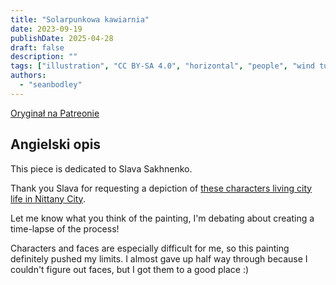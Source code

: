 ```yaml
---
title: "Solarpunkowa kawiarnia"
date: 2023-09-19
publishDate: 2025-04-28
draft: false
description: ""
tags: ["illustration", "CC BY-SA 4.0", "horizontal", "people", "wind turbine"]
authors:
  - "seanbodley"
---
```


[Oryginał na Patreonie](https://www.patreon.com/posts/solarpunk-cafe-89516442)

## Angielski opis

This piece is dedicated to Slava Sakhnenko.

Thank you Slava for requesting a depiction of [these characters living city life in Nittany City](https://www.patreon.com/posts/look-what-i-100-84231823).

Let me know what you think of the painting, I'm debating about creating a time-lapse of the process!

Characters and faces are especially difficult for me, so this painting definitely pushed my limits. I almost gave up half way through because I couldn't figure out faces, but I got them to a good place :)